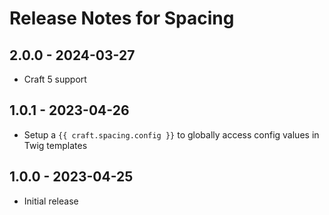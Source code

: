 # Release Notes for Spacing

## 2.0.0 - 2024-03-27
- Craft 5 support

## 1.0.1 - 2023-04-26
- Setup a `{{ craft.spacing.config }}` to globally access config values in Twig templates

## 1.0.0 - 2023-04-25
- Initial release
